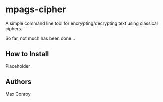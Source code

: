# mpags-cipher
A simple command line tool for encrypting/decrypting text using classical ciphers.

So far, not much has been done...

## How to Install

Placeholder

## Authors

Max Conroy
